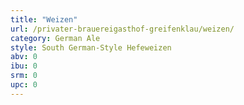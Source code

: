 ```yaml
---
title: "Weizen"
url: /privater-brauereigasthof-greifenklau/weizen/
category: German Ale
style: South German-Style Hefeweizen
abv: 0
ibu: 0
srm: 0
upc: 0
---
```


